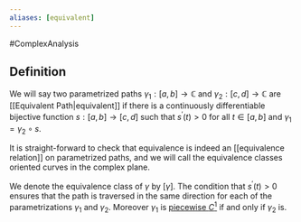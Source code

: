```yaml
---
aliases: [equivalent]
---
```

#ComplexAnalysis 

## Definition
We will say two parametrized paths $\gamma_{1}:[a, b] \rightarrow \mathbb{C}$ and $\gamma_{2}:[c, d] \rightarrow \mathbb{C}$ are [[Equivalent Path|equivalent]] if there is a continuously differentiable bijective function $s:[a, b] \rightarrow[c, d]$ such that $s^{\prime}(t)>0$ for all $t \in[a, b]$ and $\gamma_{1}=\gamma_{2} \circ s .$

It is straight-forward to check that equivalence is indeed an [[equivalence relation]] on parametrized paths, and we will call the equivalence classes oriented curves in the complex plane.

We denote the equivalence class of $\gamma$ by $[\gamma] .$ The condition that $s^{\prime}(t)>0$ ensures that the path is traversed in the same direction for each of the parametrizations $\gamma_{1}$ and $\gamma_{2}$. Moreover $\gamma_{1}$ is [piecewise $C^{1}$](Path%20Differentiable.md#Piecewise%20C1) if and only if $\gamma_{2}$ is.